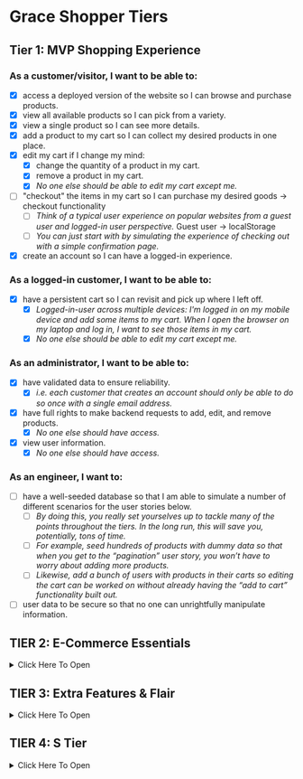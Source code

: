 # Grace Shopper Tiers

## Tier 1: MVP Shopping Experience

### As a customer/visitor, I want to be able to:
- [X] access a deployed version of the website so I can browse and purchase products.
- [X] view all available products so I can pick from a variety.
- [X] view a single product so I can see more details.
- [X] add a product to my cart so I can collect my desired products in one place.
- [X] edit my cart if I change my mind:
  - [X] change the quantity of a product in my cart.
  - [X] remove a product in my cart.
  - [X] *No one else should be able to edit my cart except me.*
- [ ] "checkout" the items in my cart so I can purchase my desired goods -> checkout functionality
  - [ ] *Think of a typical user experience on popular websites from a guest user and logged-in user perspective.* Guest user -> localStorage
  - [ ] *You can just start with by simulating the experience of checking out with a simple confirmation page.*
- [X] create an account so I can have a logged-in experience.

### As a logged-in customer, I want to be able to:
- [X] have a persistent cart so I can revisit and pick up where I left off.
  - [X] *Logged-in-user across multiple devices: I'm logged in on my mobile device and add some items to my cart. When I open the browser on my laptop and log in, I want to see those items in my cart.*
  - [X] *No one else should be able to edit my cart except me.*

### As an administrator, I want to be able to:
- [X] have validated data to ensure reliability.
  - [X] *i.e. each customer that creates an account should only be able to do so once with a single email address.*
- [X] have full rights to make backend requests to add, edit, and remove products.
  - [X] *No one else should have access.*
- [X] view user information.
  - [X] *No one else should have access.*

### As an engineer, I want to:
- [ ] have a well-seeded database so that I am able to simulate a number of different scenarios for the user stories below.
  - [ ] *By doing this, you really set yourselves up to tackle many of the points throughout the tiers. In the long run, this will save you, potentially, tons of time.*
  - [ ] *For example, seed hundreds of products with dummy data so that when you get to the “pagination” user story, you won’t have to worry about adding more products.*
  - [ ] *Likewise, add a bunch of users with products in their carts so editing the cart can be worked on without already having the “add to cart” functionality built out.*
- [ ] user data to be secure so that no one can unrightfully manipulate information.
## TIER 2: E-Commerce Essentials

<details><summary>Click Here To Open</summary>

### As a customer, I want to be able to:
- [ ] see all products that belong to a certain category.
  - [ ] *Keep this simple. For example, a product can only belong to one category.*
- [ ] explore an aesthetically pleasing website so I can easily navigate around and enjoy the experience (UI/UX).
  - [ ] *This includes front-end data validations. For example, if certain fields of a form are required and must be in a specific format, this is obvious to the user.*
- [ ] have a persistent cart so I can revisit and pick up where I left off.
  - [ ] *There are two more experiences to consider here. Explore your favorite websites to see what the intended behavior is for the following cases:*
    - [ ] **Guest-only:** I don't want to create an account, but I want my cart to persist between browser refreshes.
      - [ ] Look into front-end storage for this one.
    - [ ] **Guest-to-logged-in-user:** Initially, I'm not logged in, and I add items to my cart. When I eventually log in, I want to see those same items I added when I was logged in still in my cart, in addition to the items I may have had in my cart from a previous logged in session.

### As a logged-in customer, I want to be able to:
- see my order history so I can remember my previously purchased items and their prices at the time of purchase.
- view and edit my user profile so I can update my information when necessary.

### As an administrator, I want to be able to:
- allow customers to have a variety of payment method options in order to increase checkout conversion.
  - *Begin by integrating Stripe, and, if interested, dive into integrating PayPal, Venmo, Braintree, or Bitcoin.*
- edit products and manage users through a dashboard so I can easily make changes and assessments as necessary.

</details>

## TIER 3: Extra Features & Flair

<details><summary>Click Here To Open</summary>

### As an administrator, I want to be able to:
- ensure accurate product inventory so that we can be sure only available products are sold.
  - *For example, when a customer purchases an item, the quantity available is appropriately deducted.*
  - *Likewise, if a customer attempts to purchase a higher quantity of an item that is available, they will be alerted/notified that there isn't enough inventory.*
- offer customers discounts through promo codes so that we can incentivize purchases.

### As a customer, I want to be able to:

#### Receive Notifications
- receive an email confirmation when placing an order so that I can easily reference it when needed without visiting my account.
- be notified when certain events occur so that I am informed of my actions.
  - *For example, when I add a product to my cart, there is a toast notification that pops up in the corner of the page with an appropriate message for that action.*

#### Have A Seamless Experience
-  navigate the website successfully, in a way that is accessible and inclusive.
    - *This is a great opportunity to dive into ADA Compliance (screen-reader friendliness, keyboard navigation, colorblind-friendly, etc.).*
    - *[A11y Checklist](https://a11yproject.com/checklist)*
- view a display to know when content is loading or there is an error so that I can manage my expectations.
  - *For example, loading spinners while the frontend is waiting for a backend response.*
  - *As a customer, if I visit a product page that doesn't exist, notify me that it doesn't and bring me to all products. Likewise, if I visit a page that outright doesn't exist, navigate me to the landing page.*

#### Have A User-Friendly Experience
- filter through all products.
  - *This is an opportunity to dive into a "search" input field. You can filter all products using vanilla JavaScript, or look into Algolia (search-as-a-service).*
- browse through all products in a digestible way so that I am not overwhelmed with an endless list of products.
  - *Dive into pagination here!*
  - *This goes back to the initial seed in Tier 1. If you have a database seeded with thousands of products, there shouldn't be any blockers in order to tackle this user story. It also begs the question of whether we should fetch all of the products from the database or limit the response in intervals (e.g. 25 at a time) and show more only through a user action (e.g. clicking a “Next”/”Show More” button).*
  - *Keep in mind, if you already have the product filter feature built out, can you get pagination to work on the results as well?*
- view featured products so that I can get inspiration.
  - *For example, display the five most purchased products within a given period of time (i.e. yesterday or last week), or the most recently added products.*
- add products to a wishlist so that I can differentiate products I would like to purchase now (cart) versus products I might be interested in purchasing in the future (wishlist).

</details>

## TIER 4: S Tier

<details><summary>Click Here To Open</summary>

### As a customer, I want to be able to:
- post products to my social media accounts so that I can share with my friends/followers.
  - *For example, integrating Facebook to create a post of a product's name, description, photo and link.*
- receive recommended products so that I can have a customized user experience and get inspiration.
  - *For example, based on products viewed (similar products; matching "tags").*
- feel like the website experience is customized for my native language.
  - **Internationalization (i19n)**
    - *The process of designing and building an application to facilitate localization. The main concern is that applications can be adapted to various languages and regions without engineering changes.*
  - **Localization (i10n)**
    - *The cultural and linguistic adaptation of an internationalized application to two or more culturally-distinct markets.*
    - *For example, the website while the main language of the United States and United Kingdom is English, the currency ($ vs. £) and date format (12/31/2020 vs. 31/12/2020) vary.*
  - *[Mozilla Internationalization & Localization Guidelines](https://www-archive.mozilla.org/docs/reflist/i18n/)*

### As an administrator, I want to be able to:
- visualize relevant KPIs (key performance indicators) in the admin dashboard so that I can make educated business decisions.
  - *For example, a line graph of total sales over time.*

### As a CEO/CTO, I want:
- the website to allow for multi tenancy so that we can potentially white label the application and allow users to create "shops."
  - *Think Etsy and Amazon, where the sellers can have their own "shops" within the platforms.*

</details>
